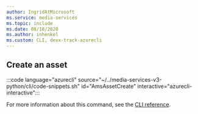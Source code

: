 ```yaml
---
author: IngridAtMicrosoft
ms.service: media-services 
ms.topic: include
ms.date: 08/18/2020
ms.author: inhenkel
ms.custom: CLI, devx-track-azurecli
---
```


<!--Create a media services asset CLI-->

## Create an asset

:::code language="azurecli" source="~/../media-services-v3-python/cli/code-snippets.sh" id="AmsAssetCreate" interactive="azurecli-interactive":::

For more information about this command, see the [CLI reference](/cli/azure/ams/asset?view=azure-cli-latest#az-ams-asset-create).
